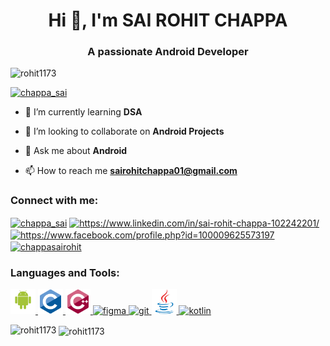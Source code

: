 <h1 align="center">Hi 👋, I'm SAI ROHIT CHAPPA</h1>
<h3 align="center">A passionate Android Developer</h3>

<p align="left"> <img src="https://komarev.com/ghpvc/?username=rohit1173&label=Profile%20views&color=0e75b6&style=flat" alt="rohit1173" /> </p>

<p align="left"> <a href="https://twitter.com/chappa_sai" target="blank"><img src="https://img.shields.io/twitter/follow/chappa_sai?logo=twitter&style=for-the-badge" alt="chappa_sai" /></a> </p>

- 🌱 I’m currently learning **DSA**

- 👯 I’m looking to collaborate on **Android Projects**

- 💬 Ask me about **Android**

- 📫 How to reach me **sairohitchappa01@gmail.com**

<h3 align="left">Connect with me:</h3>
<p align="left">
<a href="https://twitter.com/chappa_sai" target="blank"><img align="center" src="https://raw.githubusercontent.com/rahuldkjain/github-profile-readme-generator/master/src/images/icons/Social/twitter.svg" alt="chappa_sai" height="30" width="40" /></a>
<a href="https://linkedin.com/in/https://www.linkedin.com/in/sai-rohit-chappa-102242201/" target="blank"><img align="center" src="https://raw.githubusercontent.com/rahuldkjain/github-profile-readme-generator/master/src/images/icons/Social/linked-in-alt.svg" alt="https://www.linkedin.com/in/sai-rohit-chappa-102242201/" height="30" width="40" /></a>
<a href="https://fb.com/https://www.facebook.com/profile.php?id=100009625573197" target="blank"><img align="center" src="https://raw.githubusercontent.com/rahuldkjain/github-profile-readme-generator/master/src/images/icons/Social/facebook.svg" alt="https://www.facebook.com/profile.php?id=100009625573197" height="30" width="40" /></a>
<a href="https://instagram.com/chappasairohit" target="blank"><img align="center" src="https://raw.githubusercontent.com/rahuldkjain/github-profile-readme-generator/master/src/images/icons/Social/instagram.svg" alt="chappasairohit" height="30" width="40" /></a>
</p>

<h3 align="left">Languages and Tools:</h3>
<p align="left"> <a href="https://developer.android.com" target="_blank" rel="noreferrer"> <img src="https://raw.githubusercontent.com/devicons/devicon/master/icons/android/android-original-wordmark.svg" alt="android" width="40" height="40"/> </a> <a href="https://www.cprogramming.com/" target="_blank" rel="noreferrer"> <img src="https://raw.githubusercontent.com/devicons/devicon/master/icons/c/c-original.svg" alt="c" width="40" height="40"/> </a> <a href="https://www.w3schools.com/cpp/" target="_blank" rel="noreferrer"> <img src="https://raw.githubusercontent.com/devicons/devicon/master/icons/cplusplus/cplusplus-original.svg" alt="cplusplus" width="40" height="40"/> </a> <a href="https://www.figma.com/" target="_blank" rel="noreferrer"> <img src="https://www.vectorlogo.zone/logos/figma/figma-icon.svg" alt="figma" width="40" height="40"/> </a> <a href="https://git-scm.com/" target="_blank" rel="noreferrer"> <img src="https://www.vectorlogo.zone/logos/git-scm/git-scm-icon.svg" alt="git" width="40" height="40"/> </a> <a href="https://www.java.com" target="_blank" rel="noreferrer"> <img src="https://raw.githubusercontent.com/devicons/devicon/master/icons/java/java-original.svg" alt="java" width="40" height="40"/> </a> <a href="https://kotlinlang.org" target="_blank" rel="noreferrer"> <img src="https://www.vectorlogo.zone/logos/kotlinlang/kotlinlang-icon.svg" alt="kotlin" width="40" height="40"/> </a> </p>

<p><img align="left" src="https://github-readme-stats.vercel.app/api/top-langs?username=rohit1173&show_icons=true&locale=en&layout=compact" alt="rohit1173" /></p>

<p>&nbsp;<img align="center" src="https://github-readme-stats.vercel.app/api?username=rohit1173&show_icons=true&locale=en" alt="rohit1173" /></p>
